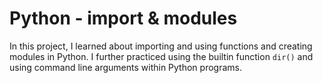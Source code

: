 # Python - import & modules

In this project, I learned about importing and using functions and creating modules in Python. I further practiced using the builtin function `dir()` and using command line arguments within Python programs.
